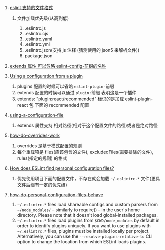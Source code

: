 1. [eslint 支持的文件格式](https://eslint.org/docs/user-guide/configuring/configuration-files#configuration-file-formats)

   1. 文件加载优先级(从高到低)

      1. .eslintrc.js
      2. .eslintrc.cjs
      3. .eslintrc.yaml
      4. .eslintrc.yml
      5. .eslintrc.json(支持 js 注释 (猜测使用的 json5 来解析文件))
      6. package.json

2. [extends 属性 可以忽略 eslint-config-前缀的名称](https://eslint.org/docs/user-guide/configuring/configuration-files#using-a-shareable-configuration-package)

3. [Using a configuration from a plugin](https://eslint.org/docs/user-guide/configuring/configuration-files#using-a-configuration-from-a-plugin)

   1. plugins 配置的时候可以省略 `eslint-plugin-`前缀
   2. extends 配置的时候可以通过 `plugin:`前缀 表明这是一个插件
   3. extends: "plugin:react/recommended" 标识的是加载 eslint-plugin-react 包 下面的 recommended 配置

4. [using-a-configuration-file](https://eslint.org/docs/user-guide/configuring/configuration-files#using-a-configuration-file)

   1. extends 属性支持 相对路径(相对于这个配置文件的路径)或者是绝对路径

5. [how-do-overrides-work](https://eslint.org/docs/user-guide/configuring/configuration-files#how-do-overrides-work)

   1. overrides 是基于模式配置的规则
   2. 每个重载项是 files(应该包含的文件), excludedFiles(需要排除的文件), rules(指定的规则) 的格式

6. [How does ESLint find personal configuration files?](https://eslint.org/docs/user-guide/configuring/configuration-files#how-does-eslint-find-personal-configuration-files)

   1. 优先使用项目下面的配置文件，不存在就会加载 `~/.eslintrc.*` 文件(更具文件后缀有一定的优先级)

7. [how-do-personal-configuration-files-behave](https://eslint.org/docs/user-guide/configuring/configuration-files#how-do-personal-configuration-files-behave)
   1. `~/.eslintrc.*` files load shareable configs and custom parsers from `~/node_modules/` – similarly to require() – in the user's home directory. Please note that it doesn't load global-installed packages.
   2. `~/.eslintrc.*` files load plugins from `$CWD/node_modules` by default in order to identify plugins uniquely. If you want to use plugins with `~/.eslintrc.*` files, plugins must be installed locally per project. Alternatively, you can use the `--resolve-plugins-relative-to` CLI option to change the location from which ESLint loads plugins.
